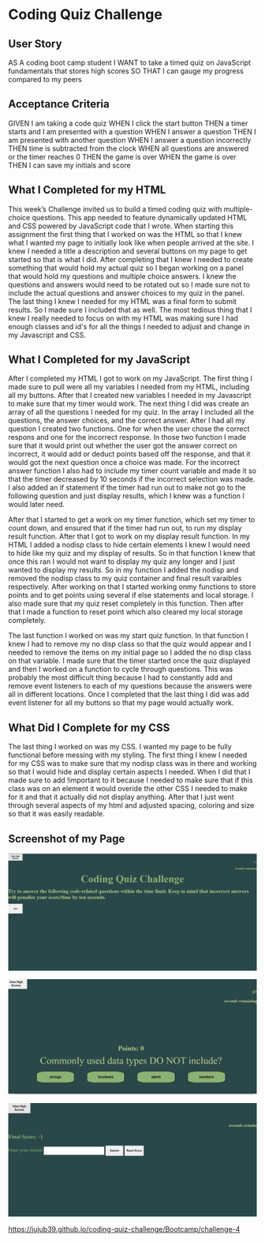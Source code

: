 # Coding Quiz Challenge

## User Story
AS A coding boot camp student
I WANT to take a timed quiz on JavaScript fundamentals that stores high scores
SO THAT I can gauge my progress compared to my peers

## Acceptance Criteria 
GIVEN I am taking a code quiz
WHEN I click the start button
THEN a timer starts and I am presented with a question
WHEN I answer a question
THEN I am presented with another question
WHEN I answer a question incorrectly
THEN time is subtracted from the clock
WHEN all questions are answered or the timer reaches 0
THEN the game is over
WHEN the game is over
THEN I can save my initials and score

## What I Completed for my HTML
This week’s Challenge invited us to build a timed coding quiz with multiple-choice questions. This app needed to  feature dynamically updated HTML and CSS powered by JavaScript code that I wrote. When starting this assignment the first thing that I worked on was the HTML so that I knew what I wanted my page to initially look like when people arrived at the site. I knew I needed a title a description and several buttons on my page to get started so that is what I did. After completing that I knew I needed to create something that would hold my actual quiz so I began working on a panel that would hold my questions and multiple choice answers. I knew the questions and answers would need to be rotated out so I made sure not to include the actual questions and answer choices to my quiz in the panel. The last thing I knew I needed for my HTML was a final form to submit results. So I made sure I included that as well. The most tedious thing that I knew I really needed to focus on with my HTML was making sure I had enough classes and id's for all the things I needed to adjust and change in my Javascript and CSS. 

## What I Completed for my JavaScript

After I completed my HTML I got to work on my JavaScript. The first thing I made sure to pull were all my variables I needed from my HTML, including all my buttons. After that I created new variables I needed in my Javascript to make sure that my timer would work. The next thing I did was create an array of all the questions I needed for my quiz. In the array I included all the questions, the answer choices, and the correct answer. After I had all my question I created two functions. One for when the user chose the correct respons and one for the incorrect response. In those two function I made sure that it would print out whether the user got the answer correct on incorrect, it would add or deduct points based off the response, and that it would got the next question once a choice was made. For the incorrect answer function I also had to include my timer count variable and made it so that the timer decreased by 10 seconds if the incorrect selection was made. I also added an if statement if the timer had run out to make not go to the following question and just display results, which I knew was a function I would later need. 

After that I started to get a work on my timer function, which set my timer to count down, and ensured that if the timer had run out, to run my display result function. After that I got to work on my display result function. In my HTML I added a nodisp class to hide certain elements I knew I would need to hide like my quiz and my display of results. So in that function I knew that once this ran I would not want to display my quiz any longer and I just wanted to display my results. So in my function I added the nodisp and removed the nodisp class to my quiz container and final result varaibles respectively. After working on that I started working onmy functions to store points and to get points using several if else statements and local storage. I also made sure that my quiz reset completely in this function. Then after that I made a function to reset point which also cleared my local storage completely. 

The last function I worked on was my start quiz function. In that function I knew I had to remove my no disp class so that the quiz would appear and I needed to remove the items on my initial page so I added the no disp class on that variable. I made sure that the timer started once the quiz displayed and then I worked on a function to cycle through questions. This was probably the most difficult thing because I had to constantly add and remove event listeners to each of my questions because the answers were all in different locations. Once I completed that the last thing I did was add event listener for all my buttons so that my page would actually work. 



## What Did I Complete for my CSS

The last thing I worked on was my CSS. I wanted my page to be fully functional before messing with my styling. The first thing I knew I needed for my CSS was to make sure that my nodisp class was in there and working so that I would hide and display certain aspects I needed. When I did that I made sure to add !important to it because I needed to make sure that if this class was on an element it would overide the other CSS I needed to make for it and that it actually did not display anything. After that I just went through several aspects of my html and adjusted spacing, coloring and size so that it was easily readable. 

## Screenshot of my Page 
![alt text](./screenshots/screenshotoflanding.png "Initial Page")

![alt text](./screenshots/screenshotofquiz.png "Quiz Page")

![alt text](./screenshots/finalscore.png "Final Result Page")

https://jujub39.github.io/coding-quiz-challenge/Bootcamp/challenge-4
